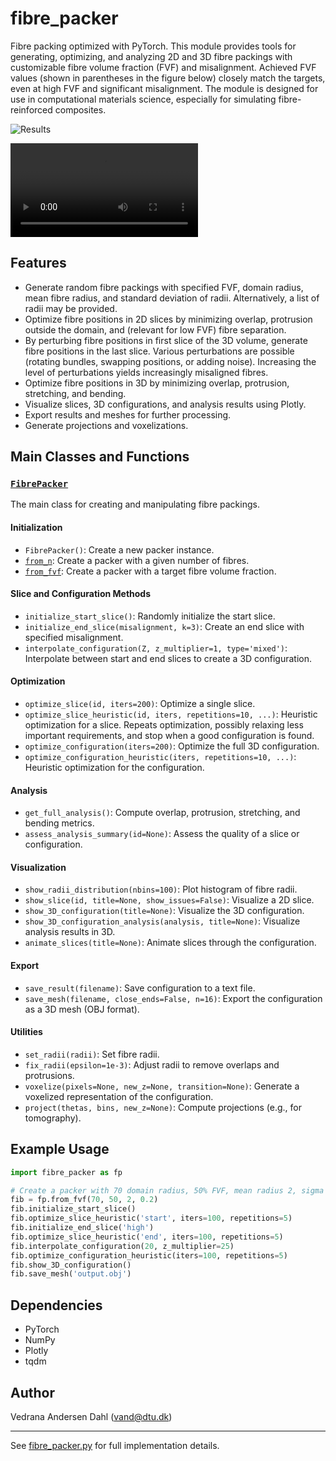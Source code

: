 # fibre_packer

Fibre packing optimized with PyTorch. This module provides tools for generating, optimizing, and analyzing 2D and 3D fibre packings with customizable fibre volume fraction (FVF) and misalignment. Achieved FVF values (shown in parentheses in the figure below) closely match the targets, even at high FVF and significant misalignment. The module is designed for use in computational materials science, especially for simulating fibre-reinforced composites. 

![Results](mosaic.png)

![Animation](animation.m4v)

## Features

- Generate random fibre packings with specified FVF, domain radius, mean fibre radius, and standard deviation of radii. Alternatively, a list of radii may be provided.
- Optimize fibre positions in 2D slices by minimizing overlap, protrusion outside the domain, and (relevant for low FVF) fibre separation.
- By perturbing fibre positions in first slice of the 3D volume, generate fibre positions in the last slice. Various perturbations are possible (rotating bundles, swapping positions, or adding noise). Increasing the level of perturbations yields increasingly misaligned fibres.
- Optimize fibre positions in 3D by minimizing overlap, protrusion, stretching, and bending.
- Visualize slices, 3D configurations, and analysis results using Plotly.
- Export results and meshes for further processing.
- Generate projections and voxelizations.

## Main Classes and Functions

### [`FibrePacker`](fibre_packer.py)

The main class for creating and manipulating fibre packings.

#### Initialization

- `FibrePacker()`: Create a new packer instance.
- [`from_n`](fibre_packer.py): Create a packer with a given number of fibres.
- [`from_fvf`](fibre_packer.py): Create a packer with a target fibre volume fraction.

#### Slice and Configuration Methods

- `initialize_start_slice()`: Randomly initialize the start slice.
- `initialize_end_slice(misalignment, k=3)`: Create an end slice with specified misalignment.
- `interpolate_configuration(Z, z_multiplier=1, type='mixed')`: Interpolate between start and end slices to create a 3D configuration.

#### Optimization

- `optimize_slice(id, iters=200)`: Optimize a single slice.
- `optimize_slice_heuristic(id, iters, repetitions=10, ...)`: Heuristic optimization for a slice. Repeats optimization, possibly relaxing less important requirements, and stop when a good configuration is found.
- `optimize_configuration(iters=200)`: Optimize the full 3D configuration.
- `optimize_configuration_heuristic(iters, repetitions=10, ...)`: Heuristic optimization for the configuration.

#### Analysis

- `get_full_analysis()`: Compute overlap, protrusion, stretching, and bending metrics.
- `assess_analysis_summary(id=None)`: Assess the quality of a slice or configuration.

#### Visualization

- `show_radii_distribution(nbins=100)`: Plot histogram of fibre radii.
- `show_slice(id, title=None, show_issues=False)`: Visualize a 2D slice.
- `show_3D_configuration(title=None)`: Visualize the 3D configuration.
- `show_3D_configuration_analysis(analysis, title=None)`: Visualize analysis results in 3D.
- `animate_slices(title=None)`: Animate slices through the configuration.

#### Export

- `save_result(filename)`: Save configuration to a text file.
- `save_mesh(filename, close_ends=False, n=16)`: Export the configuration as a 3D mesh (OBJ format).

#### Utilities

- `set_radii(radii)`: Set fibre radii.
- `fix_radii(epsilon=1e-3)`: Adjust radii to remove overlaps and protrusions.
- `voxelize(pixels=None, new_z=None, transition=None)`: Generate a voxelized representation of the configuration.
- `project(thetas, bins, new_z=None)`: Compute projections (e.g., for tomography).

## Example Usage

```python
import fibre_packer as fp

# Create a packer with 70 domain radius, 50% FVF, mean radius 2, sigma 0.2
fib = fp.from_fvf(70, 50, 2, 0.2)
fib.initialize_start_slice()
fib.optimize_slice_heuristic('start', iters=100, repetitions=5)
fib.initialize_end_slice('high')
fib.optimize_slice_heuristic('end', iters=100, repetitions=5)
fib.interpolate_configuration(20, z_multiplier=25)
fib.optimize_configuration_heuristic(iters=100, repetitions=5)
fib.show_3D_configuration()
fib.save_mesh('output.obj')
```

## Dependencies

- PyTorch
- NumPy
- Plotly
- tqdm

## Author

Vedrana Andersen Dahl (vand@dtu.dk)

---

See [fibre_packer.py](fibre_packer.py) for full implementation details.
